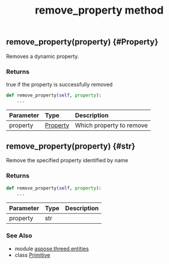 ﻿---
title: remove_property method
second_title: Aspose.3D for Python via .NET API References
description: 
type: docs
weight: 60
url: /python-net/aspose.threed.entities/primitive/remove_property/
is_root: false
---

## remove_property(property) {#Property}

Removes a dynamic property.

### Returns 


true if the property is successfully removed


```python
def remove_property(self, property):
    ...
```


| Parameter | Type | Description |
| :- | :- | :- |
| property | [Property](/3d/python-net/aspose.threed/property) | Which property to remove |


## remove_property(property) {#str}

Remove the specified property identified by name

### Returns 





```python
def remove_property(self, property):
    ...
```


| Parameter | Type | Description |
| :- | :- | :- |
| property | str |  |



### See Also
* module [aspose.threed.entities](../../)
* class [Primitive](/3d/python-net/aspose.threed.entities/primitive)
